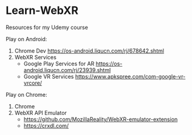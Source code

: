 # Learn-WebXR
Resources for my Udemy course

Play on Android:

1. Chrome Dev
   https://os-android.liqucn.com/rj/678642.shtml
2. WebXR Services
   - Google Play Services for AR
     https://os-android.liqucn.com/rj/23939.shtml
   - Google VR Services
     https://www.apkspree.com/com-google-vr-vrcore/

Play on Chrome:

1. Chrome
2. WebXR API Emulator
   - https://github.com/MozillaReality/WebXR-emulator-extension
   - https://crxdl.com/
   